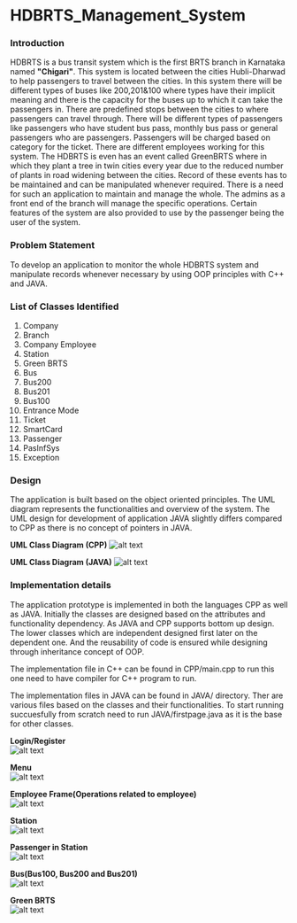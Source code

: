 # HDBRTS_Management_System
### Introduction 
HDBRTS is a bus transit system which is the first BRTS branch in Karnataka named **"Chigari"**. 
This system is located between the cities Hubli-Dharwad to help passengers to travel between the cities. 
In this system there will be different types of buses like 200,201&100 where types have their implicit meaning and there is the capacity for the buses up to which it can take the passengers in. 
There are predefined stops between the cities to where passengers can travel through. 
There will be different types of passengers like passengers who have student bus pass, monthly bus pass or general passengers who are passengers. 
Passengers will be charged based on category for the ticket. There are different employees working for this system. 
The HDBRTS is even has an event called GreenBRTS where in which they plant a tree in twin cities every year due to the reduced number of plants in road widening between the cities.
Record of these events has to be maintained and can be manipulated whenever required. There is a need for such an application to maintain and manage the whole. 
The admins as a front end of the branch will manage the specific operations. Certain features of the system are also provided to use by the passenger being the user of the system.

### Problem Statement
To develop an application to monitor the whole HDBRTS system and manipulate records whenever necessary by using OOP principles with C++ and JAVA.


### List of Classes Identified
1. Company
2. Branch
3. Company Employee
4. Station
5. Green BRTS
6. Bus
7. Bus200
8. Bus201
9. Bus100
10. Entrance Mode
11. Ticket
12. SmartCard
13. Passenger
14. PasInfSys
15. Exception

### Design
The application is built based on the object oriented principles. The UML diagram represents the functionalities and overview of the system. 
The UML design for development of application JAVA slightly differs compared to CPP as there is no concept of pointers in JAVA.

**UML Class Diagram (CPP)**
![alt text](https://github.com/BasavarajMS11/HDBRTS_Management_System/blob/master/Image/Class_Diagram/CPP_UML_CLASS_DIAGRAM.JPG?raw=true)


**UML Class Diagram (JAVA)**
![alt text](https://github.com/BasavarajMS11/HDBRTS_Management_System/blob/master/Image/Class_Diagram/JAVA_UML_Class_Diagram.JPG?raw=true)



### Implementation details
The application prototype is implemented in both the languages CPP as well as JAVA. Initially the classes are designed based on the attributes and functionality dependency.
As JAVA and CPP supports bottom up design. The lower classes which are independent designed first later on the dependent one. And the reusability of code is ensured while designing through inheritance concept of OOP.

The implementation file in C++ can be found in CPP/main.cpp to run this one need to have compiler for C++ program to run.

The implementation files in JAVA can be found in JAVA/ directory. Ther are various files based on the classes and their functionalities. To start running succuesfully from scratch need to run JAVA/firstpage.java as it is the base for other classes.

**Login/Register** <br/>
![alt text](https://github.com/BasavarajMS11/HDBRTS_Management_System/blob/master/Image/login_reg.JPG?raw=true)

**Menu** <br/>
![alt text](https://github.com/BasavarajMS11/HDBRTS_Management_System/blob/master/Image/menu.JPG?raw=true)

**Employee Frame(Operations related to employee)** <br/>
![alt text](https://github.com/BasavarajMS11/HDBRTS_Management_System/blob/master/Image/emp.JPG?raw=true)

**Station** <br/>
![alt text](https://github.com/BasavarajMS11/HDBRTS_Management_System/blob/master/Image/station.JPG?raw=true)

**Passenger in Station** <br/>
![alt text](https://github.com/BasavarajMS11/HDBRTS_Management_System/blob/master/Image/pasinstation.JPG?raw=true)

**Bus(Bus100, Bus200 and Bus201)** <br/>
![alt text](https://github.com/BasavarajMS11/HDBRTS_Management_System/blob/master/Image/busoperations.JPG?raw=true)

**Green BRTS** <br/>
![alt text](https://github.com/BasavarajMS11/HDBRTS_Management_System/blob/master/Image/greenBRTS.JPG?raw=true)



